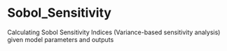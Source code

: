 # Sobol_Sensitivity
Calculating Sobol Sensitivity Indices (Variance-based sensitivity analysis) given model parameters and outputs
